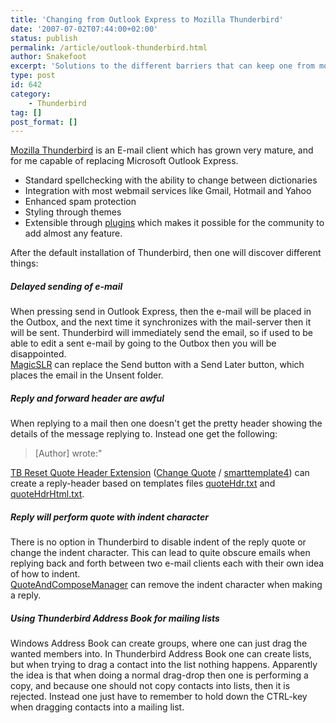 ```yaml
---
title: 'Changing from Outlook Express to Mozilla Thunderbird'
date: '2007-07-02T07:44:00+02:00'
status: publish
permalink: /article/outlook-thunderbird.html
author: Snakefoot
excerpt: 'Solutions to the different barriers that can keep one from moving to Thunderbird.'
type: post
id: 642
category:
    - Thunderbird
tag: []
post_format: []
---
```

[Mozilla Thunderbird](http://www.mozilla.com/en-US/thunderbird/) is an E-mail client which has grown very mature, and for me capable of replacing Microsoft Outlook Express.  
- Standard spellchecking with the ability to change between dictionaries
- Integration with most webmail services like Gmail, Hotmail and Yahoo
- Enhanced spam protection
- Styling through themes
- Extensible through [plugins](https://addons.mozilla.org/en-US/thunderbird/) which makes it possible for the community to add almost any feature.
 
 After the default installation of Thunderbird, then one will discover different things:

##### Delayed sending of e-mail

 When pressing send in Outlook Express, then the e-mail will be placed in the Outbox, and the next time it synchronizes with the mail-server then it will be sent. Thunderbird will immediately send the email, so if used to be able to edit a sent e-mail by going to the Outbox then you will be disappointed.  
[MagicSLR](https://addons.mozilla.org/en-US/thunderbird/addon/902) can replace the Send button with a Send Later button, which places the email in the Unsent folder. 

##### Reply and forward header are awful

 When replying to a mail then one doesn't get the pretty header showing the details of the message replying to. Instead one get the following:
 
> \[Author\] wrote:"

 [TB Reset Quote Header Extension](http://forum.addonsmirror.net/index.php?showtopic=1322) ([Change Quote](https://nic-nac-project.org/~kaosmos/changequote-en.html) / [smarttemplate4](https://addons.mozilla.org/en-US/thunderbird/addon/smarttemplate4/)) can create a reply-header based on templates files [quoteHdr.txt](/tweak/windows/files/quotehdr.txt) and [quoteHdrHtml.txt](/tweak/windows/files/quotehdrhtml.txt).
 
##### Reply will perform quote with indent character

 There is no option in Thunderbird to disable indent of the reply quote or change the indent character. This can lead to quite obscure emails when replying back and forth between two e-mail clients each with their own idea of how to indent.  
[QuoteAndComposeManager](https://nic-nac-project.org/~kaosmos/realborders-en.html) can remove the indent character when making a reply.

##### Using Thunderbird Address Book for mailing lists

 Windows Address Book can create groups, where one can just drag the wanted members into. In Thunderbird Address Book one can create lists, but when trying to drag a contact into the list nothing happens. Apparently the idea is that when doing a normal drag-drop then one is performing a copy, and because one should not copy contacts into lists, then it is rejected. Instead one just have to remember to hold down the CTRL-key when dragging contacts into a mailing list.